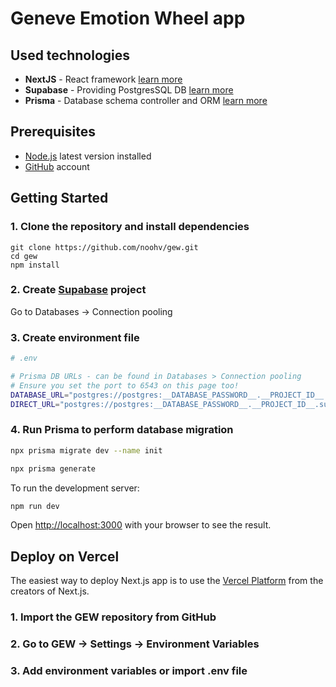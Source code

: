 # Geneve Emotion Wheel app

## Used technologies

- **NextJS** - React framework [learn more](https://nextjs.org/)
- **Supabase** - Providing PostgresSQL DB [learn more](https://supabase.com/)
- **Prisma** - Database schema controller and ORM [learn more](https://prisma.io/)

## Prerequisites

- [Node.js](https://nodejs.org) latest version installed
- [GitHub](https://github.com/) account

## Getting Started

### 1. Clone the repository and install dependencies

```
git clone https://github.com/noohv/gew.git
cd gew
npm install
```

### 2. Create [Supabase](https://supabase.com/) project

Go to Databases -> Connection pooling

### 3. Create environment file

```bash
# .env

# Prisma DB URLs - can be found in Databases > Connection pooling
# Ensure you set the port to 6543 on this page too!
DATABASE_URL="postgres://postgres:__DATABASE_PASSWORD__.__PROJECT_ID__.supabase.co:6543/postgres?pgbouncer=true&connection_limit=1"
DIRECT_URL="postgres://postgres:__DATABASE_PASSWORD__.__PROJECT_ID__.supabase.co:5432/postgres"
```

### 4. Run Prisma to perform database migration

```bash
npx prisma migrate dev --name init
```

```bash
npx prisma generate
```

To run the development server:

```bash
npm run dev
```

Open [http://localhost:3000](http://localhost:3000) with your browser to see the result.

## Deploy on Vercel

The easiest way to deploy Next.js app is to use the [Vercel Platform](https://vercel.com/new?utm_medium=default-template&filter=next.js&utm_source=create-next-app&utm_campaign=create-next-app-readme) from the creators of Next.js.

### 1. Import the GEW repository from GitHub

### 2. Go to GEW -> Settings -> Environment Variables

### 3. Add environment variables or import .env file
